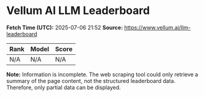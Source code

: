 # Vellum AI LLM Leaderboard

**Fetch Time (UTC):** 2025-07-06 21:52
**Source:** https://www.vellum.ai/llm-leaderboard

| Rank | Model | Score |
|---|---|---|
| N/A | N/A | N/A |

**Note:** Information is incomplete. The web scraping tool could only retrieve a summary of the page content, not the structured leaderboard data. Therefore, only partial data can be displayed.
